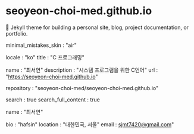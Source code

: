 # seoyeon-choi-med.github.io
:triangular_ruler: Jekyll theme for building a personal site, blog, project documentation, or portfolio.












minimal_mistakes_skin : "air"


locale : "ko"
title : "C 프로그래밍"


 name : "최서연"
 description : "시스템 프로그램을 위한 C언어"
 url : "https://seoyeon-choi-med.github.io"
 
 repository : "seoyeon-choi-med/seoyeon-choi-med.github.io"
 
 
 
 
 
 
 
 
 
 
 
 
 
 
 
 
 
 
 
 
 
 
 
 
 
 
 
 
 search : true
 search_full_content : true
 
 
 
 
 
 
 
 
 
 
 
 
 
 
 
 
 
 
 
 
 
 
 
 
 
 
 
 
 
 
 
 
 
 
 
 
 
 
 
 
 name : "최서연"
 
 bio : "hafsin"
 location : "대한민국, 서울"
 email : sjmt7420@gmail.com"
 
 
 
 
 
 












